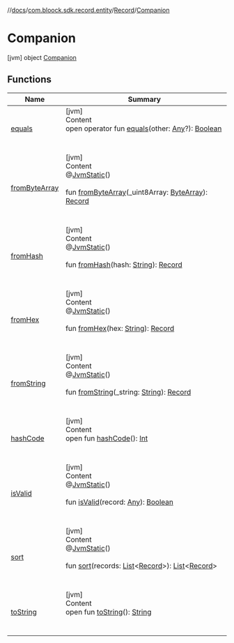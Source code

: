 //[docs](../../../index.md)/[com.bloock.sdk.record.entity](../../index.md)/[Record](../index.md)/[Companion](index.md)



# Companion  
 [jvm] object [Companion](index.md)   


## Functions  
  
|  Name|  Summary| 
|---|---|
| <a name="kotlin/Any/equals/#kotlin.Any?/PointingToDeclaration/"></a>[equals](../../../com.bloock.sdk.shared.entity.exception/-invalid-argument-exception/index.md#%5Bkotlin%2FAny%2Fequals%2F%23kotlin.Any%3F%2FPointingToDeclaration%2F%5D%2FFunctions%2F-1118872965)| <a name="kotlin/Any/equals/#kotlin.Any?/PointingToDeclaration/"></a>[jvm]  <br>Content  <br>open operator fun [equals](../../../com.bloock.sdk.shared.entity.exception/-invalid-argument-exception/index.md#%5Bkotlin%2FAny%2Fequals%2F%23kotlin.Any%3F%2FPointingToDeclaration%2F%5D%2FFunctions%2F-1118872965)(other: [Any](https://kotlinlang.org/api/latest/jvm/stdlib/kotlin/-any/index.html)?): [Boolean](https://kotlinlang.org/api/latest/jvm/stdlib/kotlin/-boolean/index.html)  <br><br><br>
| <a name="com.bloock.sdk.record.entity/Record.Companion/fromByteArray/#kotlin.ByteArray/PointingToDeclaration/"></a>[fromByteArray](from-byte-array.md)| <a name="com.bloock.sdk.record.entity/Record.Companion/fromByteArray/#kotlin.ByteArray/PointingToDeclaration/"></a>[jvm]  <br>Content  <br>@[JvmStatic](https://kotlinlang.org/api/latest/jvm/stdlib/kotlin.jvm/-jvm-static/index.html)()  <br>  <br>fun [fromByteArray](from-byte-array.md)(_uint8Array: [ByteArray](https://kotlinlang.org/api/latest/jvm/stdlib/kotlin/-byte-array/index.html)): [Record](../index.md)  <br><br><br>
| <a name="com.bloock.sdk.record.entity/Record.Companion/fromHash/#kotlin.String/PointingToDeclaration/"></a>[fromHash](from-hash.md)| <a name="com.bloock.sdk.record.entity/Record.Companion/fromHash/#kotlin.String/PointingToDeclaration/"></a>[jvm]  <br>Content  <br>@[JvmStatic](https://kotlinlang.org/api/latest/jvm/stdlib/kotlin.jvm/-jvm-static/index.html)()  <br>  <br>fun [fromHash](from-hash.md)(hash: [String](https://kotlinlang.org/api/latest/jvm/stdlib/kotlin/-string/index.html)): [Record](../index.md)  <br><br><br>
| <a name="com.bloock.sdk.record.entity/Record.Companion/fromHex/#kotlin.String/PointingToDeclaration/"></a>[fromHex](from-hex.md)| <a name="com.bloock.sdk.record.entity/Record.Companion/fromHex/#kotlin.String/PointingToDeclaration/"></a>[jvm]  <br>Content  <br>@[JvmStatic](https://kotlinlang.org/api/latest/jvm/stdlib/kotlin.jvm/-jvm-static/index.html)()  <br>  <br>fun [fromHex](from-hex.md)(hex: [String](https://kotlinlang.org/api/latest/jvm/stdlib/kotlin/-string/index.html)): [Record](../index.md)  <br><br><br>
| <a name="com.bloock.sdk.record.entity/Record.Companion/fromString/#kotlin.String/PointingToDeclaration/"></a>[fromString](from-string.md)| <a name="com.bloock.sdk.record.entity/Record.Companion/fromString/#kotlin.String/PointingToDeclaration/"></a>[jvm]  <br>Content  <br>@[JvmStatic](https://kotlinlang.org/api/latest/jvm/stdlib/kotlin.jvm/-jvm-static/index.html)()  <br>  <br>fun [fromString](from-string.md)(_string: [String](https://kotlinlang.org/api/latest/jvm/stdlib/kotlin/-string/index.html)): [Record](../index.md)  <br><br><br>
| <a name="kotlin/Any/hashCode/#/PointingToDeclaration/"></a>[hashCode](../../../com.bloock.sdk.shared.entity.exception/-invalid-argument-exception/index.md#%5Bkotlin%2FAny%2FhashCode%2F%23%2FPointingToDeclaration%2F%5D%2FFunctions%2F-1118872965)| <a name="kotlin/Any/hashCode/#/PointingToDeclaration/"></a>[jvm]  <br>Content  <br>open fun [hashCode](../../../com.bloock.sdk.shared.entity.exception/-invalid-argument-exception/index.md#%5Bkotlin%2FAny%2FhashCode%2F%23%2FPointingToDeclaration%2F%5D%2FFunctions%2F-1118872965)(): [Int](https://kotlinlang.org/api/latest/jvm/stdlib/kotlin/-int/index.html)  <br><br><br>
| <a name="com.bloock.sdk.record.entity/Record.Companion/isValid/#kotlin.Any/PointingToDeclaration/"></a>[isValid](is-valid.md)| <a name="com.bloock.sdk.record.entity/Record.Companion/isValid/#kotlin.Any/PointingToDeclaration/"></a>[jvm]  <br>Content  <br>@[JvmStatic](https://kotlinlang.org/api/latest/jvm/stdlib/kotlin.jvm/-jvm-static/index.html)()  <br>  <br>fun [isValid](is-valid.md)(record: [Any](https://kotlinlang.org/api/latest/jvm/stdlib/kotlin/-any/index.html)): [Boolean](https://kotlinlang.org/api/latest/jvm/stdlib/kotlin/-boolean/index.html)  <br><br><br>
| <a name="com.bloock.sdk.record.entity/Record.Companion/sort/#kotlin.collections.List[com.bloock.sdk.record.entity.Record]/PointingToDeclaration/"></a>[sort](sort.md)| <a name="com.bloock.sdk.record.entity/Record.Companion/sort/#kotlin.collections.List[com.bloock.sdk.record.entity.Record]/PointingToDeclaration/"></a>[jvm]  <br>Content  <br>@[JvmStatic](https://kotlinlang.org/api/latest/jvm/stdlib/kotlin.jvm/-jvm-static/index.html)()  <br>  <br>fun [sort](sort.md)(records: [List](https://kotlinlang.org/api/latest/jvm/stdlib/kotlin.collections/-list/index.html)<[Record](../index.md)>): [List](https://kotlinlang.org/api/latest/jvm/stdlib/kotlin.collections/-list/index.html)<[Record](../index.md)>  <br><br><br>
| <a name="kotlin/Any/toString/#/PointingToDeclaration/"></a>[toString](../../../com.bloock.sdk.shared.entity.exception/-invalid-argument-exception/index.md#%5Bkotlin%2FAny%2FtoString%2F%23%2FPointingToDeclaration%2F%5D%2FFunctions%2F-1118872965)| <a name="kotlin/Any/toString/#/PointingToDeclaration/"></a>[jvm]  <br>Content  <br>open fun [toString](../../../com.bloock.sdk.shared.entity.exception/-invalid-argument-exception/index.md#%5Bkotlin%2FAny%2FtoString%2F%23%2FPointingToDeclaration%2F%5D%2FFunctions%2F-1118872965)(): [String](https://kotlinlang.org/api/latest/jvm/stdlib/kotlin/-string/index.html)  <br><br><br>


